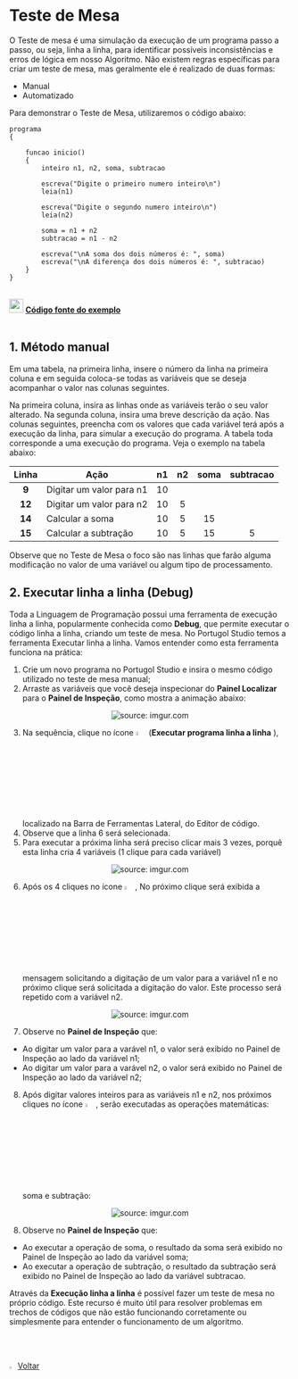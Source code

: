 <h1>Teste de Mesa</h1>

O Teste de mesa é uma simulação da execução de um programa passo a passo, ou seja, linha a linha, para identificar possíveis inconsistências e erros de lógica em nosso Algoritmo. Não existem regras específicas para criar um teste de mesa, mas geralmente ele é realizado de duas formas: 

- Manual
- Automatizado

Para demonstrar o Teste de Mesa, utilizaremos o código abaixo:

```pseudocode
programa
{
	
	funcao inicio()
	{
		inteiro n1, n2, soma, subtracao
		
		escreva("Digite o primeiro numero inteiro\n")
		leia(n1)

		escreva("Digite o segundo numero inteiro\n")
		leia(n2)
		
		soma = n1 + n2
		subtracao = n1 - n2
		
		escreva("\nA soma dos dois números é: ", soma)
		escreva("\nA diferença dos dois números é: ", subtracao)
	}
}
```

<br />

<div align="left"><img src="https://i.imgur.com/bQGvf3h.png" title="source: imgur.com" width="25px"/> <a href="https://github.com/rafaelq80/exemplos_logica/blob/main/debug/soma_subtracao.por" target="_blank"><b>Código fonte do exemplo</b></a></div>

<br />

<h2>1. Método manual</h2>

Em uma tabela, na primeira linha, insere o número da linha na primeira coluna e em seguida coloca-se todas as variáveis que se deseja acompanhar o valor nas colunas seguintes. 

Na primeira coluna, insira as linhas onde as variáveis terão o seu valor alterado. Na segunda coluna, insira uma breve descrição da ação. Nas colunas seguintes, preencha com os valores que cada variável terá após a execução da linha, para simular a execução do programa. A tabela toda corresponde a uma execução do programa. Veja o exemplo na tabela abaixo:

| Linha  | Ação                     |  n1  |  n2  | soma | subtracao |
| :----: | ------------------------ | :--: | :--: | :--: | :-------: |
| **9**  | Digitar um valor para n1 |  10  |      |      |           |
| **12** | Digitar um valor para n2 |  10  |  5   |      |           |
| **14** | Calcular a soma          |  10  |  5   |  15  |           |
| **15** | Calcular a subtração     |  10  |  5   |  15  |     5     |

Observe que no Teste de Mesa o foco são nas linhas que farão alguma modificação no valor de uma variável ou algum tipo de processamento.

<h2>2. Executar linha a linha (Debug)</h2>

Toda a Linguagem de Programação possui uma ferramenta de execução linha a linha, popularmente conhecida como **Debug**, que permite executar o código linha a linha, criando um teste de mesa. No Portugol Studio temos a ferramenta Executar linha a linha. Vamos entender como esta ferramenta funciona na prática:

1. Crie um novo programa no Portugol Studio e insira o mesmo código utilizado no teste de mesa manual;
2. Arraste as variáveis que você deseja inspecionar do **Painel Localizar** para o **Painel de Inspeção**, como mostra a animação abaixo:

<div align="center"><img src="https://i.imgur.com/Yx5H8J1.gif" title="source: imgur.com" /></div>

3. Na sequência, clique no ícone <img src="https://i.imgur.com/ctpBtFf.png" title="source: imgur.com" width="4%"/> (**Executar programa linha a linha** ), localizado na Barra de Ferramentas Lateral, do Editor de código.
4. Observe que a linha 6 será selecionada. 
5. Para executar a próxima linha será preciso clicar mais 3 vezes, porquê esta linha cria 4 variáveis (1 clique para cada variável)

<div align="center"><img src="https://i.imgur.com/Z8jZgGl.gif" title="source: imgur.com" /></div>

6. Após os 4 cliques no ícone <img src="https://i.imgur.com/ctpBtFf.png" title="source: imgur.com" width="4%"/>, No próximo clique será exibida a mensagem solicitando a digitação de um valor para a variável n1 e no próximo clique será solicitada a digitação do valor. Este processo será repetido com a variável n2.

<div align="center"><img src="https://i.imgur.com/m0bbTWE.gif" title="source: imgur.com" /></div>

7. Observe no **Painel de Inspeção** que:

- Ao digitar um valor para a varável n1, o valor será exibido no Painel de Inspeção ao lado da variável n1;
- Ao digitar um valor para a varável n2, o valor será exibido no Painel de Inspeção ao lado da variável n2;

8. Após digitar valores inteiros para as variáveis n1 e n2, nos próximos cliques no ícone <img src="https://i.imgur.com/ctpBtFf.png" title="source: imgur.com" width="4%"/>, serão executadas as operações matemáticas: soma e subtração:

<div align="center"><img src="https://i.imgur.com/yqH2NHt.gif" title="source: imgur.com" /></div>

8. Observe no **Painel de Inspeção** que:

- Ao executar a operação de soma, o resultado da soma será exibido no Painel de Inspeção ao lado da variável soma;
- Ao executar a operação de subtração, o resultado da subtração será exibido no Painel de Inspeção ao lado da variável subtracao.

Através da **Execução linha a linha** é possível fazer um teste de mesa no próprio código. Este recurso é muito útil para resolver problemas em trechos de códigos que não estão funcionando corretamente ou simplesmente para entender o funcionamento de um algoritmo.

<br /><br />

<div align="left"><a href="README.md"><img src="https://i.imgur.com/XMgF3gl.png" title="source: imgur.com" width="3%"/>Voltar</a></div>
